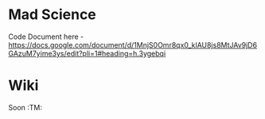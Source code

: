 # Mad Science

Code Document here - https://docs.google.com/document/d/1MnjS0Omr8qx0_klAU8js8MtJAv9jD6GAzuM7yime3ys/edit?pli=1#heading=h.3ygebqi

# Wiki
Soon :TM:
